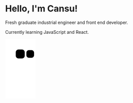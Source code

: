 # Hello, I'm Cansu!

Fresh graduate industrial engineer and front end developer.

Currently learning JavaScript and React.

![snake svg](https://github.com/cansuyarkin/cansuyarkin/blob/output/github-contribution-grid-snake.svg)
